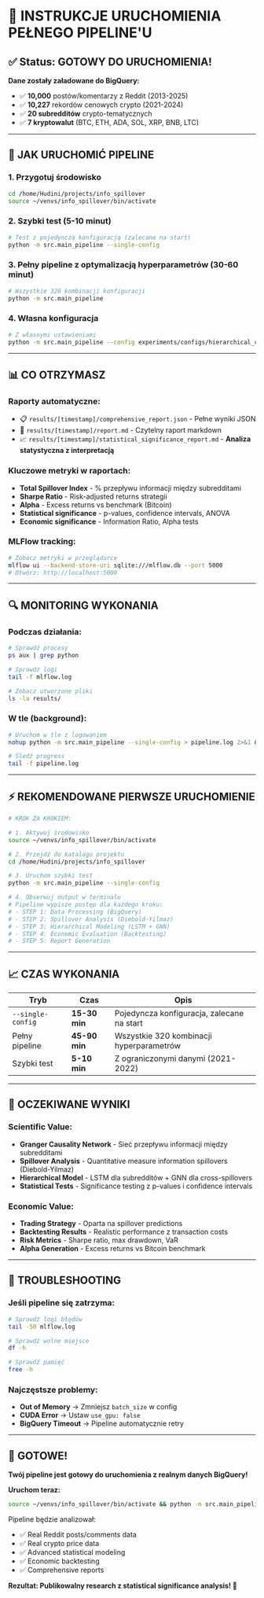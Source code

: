 # 🚀 INSTRUKCJE URUCHOMIENIA PEŁNEGO PIPELINE'U

## ✅ Status: GOTOWY DO URUCHOMIENIA!

**Dane zostały załadowane do BigQuery:**
- ✅ **10,000** postów/komentarzy z Reddit (2013-2025)
- ✅ **10,227** rekordów cenowych crypto (2021-2024)
- ✅ **20 subredditów** crypto-tematycznych
- ✅ **7 kryptowalut** (BTC, ETH, ADA, SOL, XRP, BNB, LTC)

---

## 🎯 JAK URUCHOMIĆ PIPELINE

### 1. **Przygotuj środowisko**
```bash
cd /home/Hudini/projects/info_spillover
source ~/venvs/info_spillover/bin/activate
```

### 2. **Szybki test (5-10 minut)**
```bash
# Test z pojedynczą konfiguracją (zalecane na start)
python -m src.main_pipeline --single-config
```

### 3. **Pełny pipeline z optymalizacją hyperparametrów (30-60 minut)**
```bash
# Wszystkie 320 kombinacji konfiguracji
python -m src.main_pipeline
```

### 4. **Własna konfiguracja**
```bash
# Z własnymi ustawieniami
python -m src.main_pipeline --config experiments/configs/hierarchical_config.yaml --single-config
```

---

## 📊 CO OTRZYMASZ

### **Raporty automatyczne:**
- 📋 `results/[timestamp]/comprehensive_report.json` - Pełne wyniki JSON
- 📝 `results/[timestamp]/report.md` - Czytelny raport markdown
- 📈 `results/[timestamp]/statistical_significance_report.md` - **Analiza statystyczna z interpretacją**

### **Kluczowe metryki w raportach:**
- **Total Spillover Index** - % przepływu informacji między subredditami
- **Sharpe Ratio** - Risk-adjusted returns strategii
- **Alpha** - Excess returns vs benchmark (Bitcoin)
- **Statistical significance** - p-values, confidence intervals, ANOVA
- **Economic significance** - Information Ratio, Alpha tests

### **MLFlow tracking:**
```bash
# Zobacz metryki w przeglądarce
mlflow ui --backend-store-uri sqlite:///mlflow.db --port 5000
# Otwórz: http://localhost:5000
```

---

## 🔍 MONITORING WYKONANIA

### **Podczas działania:**
```bash
# Sprawdź procesy
ps aux | grep python

# Sprawdź logi
tail -f mlflow.log

# Zobacz utworzone pliki
ls -la results/
```

### **W tle (background):**
```bash
# Uruchom w tle z logowaniem
nohup python -m src.main_pipeline --single-config > pipeline.log 2>&1 &

# Śledź progress
tail -f pipeline.log
```

---

## ⚡ REKOMENDOWANE PIERWSZE URUCHOMIENIE

```bash
# KROK ZA KROKIEM:

# 1. Aktywuj środowisko
source ~/venvs/info_spillover/bin/activate

# 2. Przejdź do katalogu projektu
cd /home/Hudini/projects/info_spillover

# 3. Uruchom szybki test
python -m src.main_pipeline --single-config

# 4. Obserwuj output w terminalu
# Pipeline wypisze postęp dla każdego kroku:
# - STEP 1: Data Processing (BigQuery)
# - STEP 2: Spillover Analysis (Diebold-Yilmaz)
# - STEP 3: Hierarchical Modeling (LSTM + GNN)
# - STEP 4: Economic Evaluation (Backtesting)
# - STEP 5: Report Generation
```

---

## 📈 CZAS WYKONANIA

| Tryb | Czas | Opis |
|------|------|------|
| `--single-config` | **15-30 min** | Pojedyncza konfiguracja, zalecane na start |
| Pełny pipeline | **45-90 min** | Wszystkie 320 kombinacji hyperparametrów |
| Szybki test | **5-10 min** | Z ograniczonymi danymi (2021-2022) |

---

## 🎯 OCZEKIWANE WYNIKI

### **Scientific Value:**
- **Granger Causality Network** - Sieć przepływu informacji między subredditami
- **Spillover Analysis** - Quantitative measure information spillovers (Diebold-Yilmaz)
- **Hierarchical Model** - LSTM dla subredditów + GNN dla cross-spillovers
- **Statistical Tests** - Significance testing z p-values i confidence intervals

### **Economic Value:**
- **Trading Strategy** - Oparta na spillover predictions
- **Backtesting Results** - Realistic performance z transaction costs
- **Risk Metrics** - Sharpe ratio, max drawdown, VaR
- **Alpha Generation** - Excess returns vs Bitcoin benchmark

---

## 🚨 TROUBLESHOOTING

### **Jeśli pipeline się zatrzyma:**
```bash
# Sprawdź logi błędów
tail -50 mlflow.log

# Sprawdź wolne miejsce
df -h

# Sprawdź pamięć
free -h
```

### **Najczęstsze problemy:**
- **Out of Memory** → Zmniejsz `batch_size` w config
- **CUDA Error** → Ustaw `use_gpu: false`
- **BigQuery Timeout** → Pipeline automatycznie retry

---

## 🏁 GOTOWE!

**Twój pipeline jest gotowy do uruchomienia z realnym danych BigQuery!**

**Uruchom teraz:**
```bash
source ~/venvs/info_spillover/bin/activate && python -m src.main_pipeline --single-config
```

Pipeline będzie analizował:
- ✅ Real Reddit posts/comments data
- ✅ Real crypto price data
- ✅ Advanced statistical modeling
- ✅ Economic backtesting
- ✅ Comprehensive reports

**Rezultat: Publikowalny research z statistical significance analysis! 🎉**